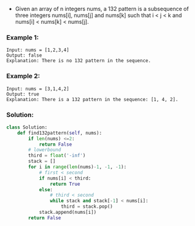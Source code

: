 - Given an array of n integers nums, a 132 pattern is a subsequence of three integers nums[i], nums[j] and nums[k] such that i < j < k and nums[i] < nums[k] < nums[j].
### Example 1:
```
Input: nums = [1,2,3,4]
Output: false
Explanation: There is no 132 pattern in the sequence.
```

### Example 2:
```
Input: nums = [3,1,4,2]
Output: true
Explanation: There is a 132 pattern in the sequence: [1, 4, 2].
```

### Solution: 
```python
class Solution:
    def find132pattern(self, nums):
        if len(nums) <=2:
            return False
        # lowerbound
        third = float('-inf')
        stack = []
        for i in range(len(nums)-1, -1, -1):
            # first < second
            if nums[i] < third:
                return True
            else:
                # third < second
                while stack and stack[-1] < nums[i]:
                    third = stack.pop()
            stack.append(nums[i])
        return False
```